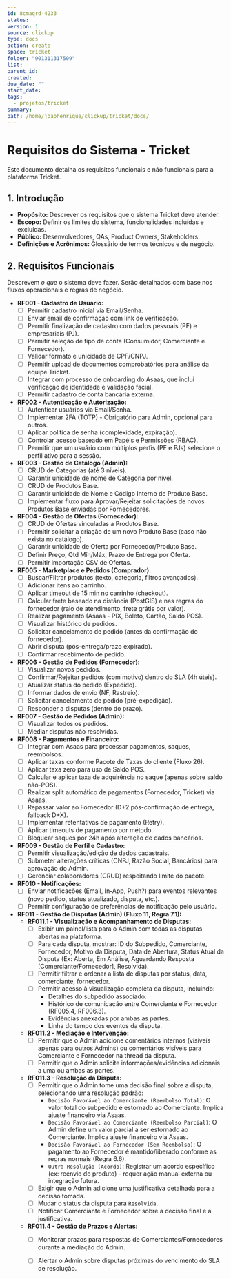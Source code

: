 ```yaml
---
id: 8cmaqrd-4233
status: 
version: 1
source: clickup
type: docs
action: create
space: tricket
folder: "901311317509"
list: 
parent_id: 
created: 
due_date: ""
start_date: 
tags:
  - projetos/tricket
summary: 
path: /home/joaohenrique/clickup/tricket/docs/
---
```

# Requisitos do Sistema - Tricket

Este documento detalha os requisitos funcionais e não funcionais para a plataforma Tricket.

## 1. Introdução

*   **Propósito:** Descrever os requisitos que o sistema Tricket deve atender.
*   **Escopo:** Definir os limites do sistema, funcionalidades incluídas e excluídas.
*   **Público:** Desenvolvedores, QAs, Product Owners, Stakeholders.
*   **Definições e Acrônimos:** Glossário de termos técnicos e de negócio.

## 2. Requisitos Funcionais

Descrevem *o que* o sistema deve fazer. Serão detalhados com base nos fluxos operacionais e regras de negócio.

*   **RF001 - Cadastro de Usuário:**
    *   [ ] Permitir cadastro inicial via Email/Senha.
    *   [ ] Enviar email de confirmação com link de verificação.
    *   [ ] Permitir finalização de cadastro com dados pessoais (PF) e empresariais (PJ).
    *   [ ] Permitir seleção de tipo de conta (Consumidor, Comerciante e Fornecedor).
    *   [ ] Validar formato e unicidade de CPF/CNPJ.
    *   [ ] Permitir upload de documentos comprobatórios para análise da equipe Tricket.
    *   [ ] Integrar com processo de onboarding do Asaas, que inclui verificação de identidade e validação facial.
    *   [ ] Permitir cadastro de conta bancária externa.
*   **RF002 - Autenticação e Autorização:**
    *   [ ] Autenticar usuários via Email/Senha.
    *   [ ] Implementar 2FA (TOTP) - Obrigatório para Admin, opcional para outros.
    *   [ ] Aplicar política de senha (complexidade, expiração).
    *   [ ] Controlar acesso baseado em Papéis e Permissões (RBAC).
    *   [ ] Permitir que um usuário com múltiplos perfis (PF e PJs) selecione o perfil ativo para a sessão.
*   **RF003 - Gestão de Catálogo (Admin):**
    *   [ ] CRUD de Categorias (até 3 níveis).
    *   [ ] Garantir unicidade de nome de Categoria por nível.
    *   [ ] CRUD de Produtos Base.
    *   [ ] Garantir unicidade de Nome e Código Interno de Produto Base.
    *   [ ] Implementar fluxo para Aprovar/Rejeitar solicitações de novos Produtos Base enviadas por Fornecedores.
*   **RF004 - Gestão de Ofertas (Fornecedor):**
    *   [ ] CRUD de Ofertas vinculadas a Produtos Base.
    *   [ ] Permitir solicitar a criação de um novo Produto Base (caso não exista no catálogo).
    *   [ ] Garantir unicidade de Oferta por Fornecedor/Produto Base.
    *   [ ] Definir Preço, Qtd Mín/Máx, Prazo de Entrega por Oferta.
    *   [ ] Permitir importação CSV de Ofertas.
*   **RF005 - Marketplace e Pedidos (Comprador):**
    *   [ ] Buscar/Filtrar produtos (texto, categoria, filtros avançados).
    *   [ ] Adicionar itens ao carrinho.
    *   [ ] Aplicar timeout de 15 min no carrinho (checkout).
    *   [ ] Calcular frete baseado na distância (PostGIS) e nas regras do fornecedor (raio de atendimento, frete grátis por valor).
    *   [ ] Realizar pagamento (Asaas - PIX, Boleto, Cartão, Saldo POS).
    *   [ ] Visualizar histórico de pedidos.
    *   [ ] Solicitar cancelamento de pedido (antes da confirmação do fornecedor).
    *   [ ] Abrir disputa (pós-entrega/prazo expirado).
    *   [ ] Confirmar recebimento de pedido.
*   **RF006 - Gestão de Pedidos (Fornecedor):**
    *   [ ] Visualizar novos pedidos.
    *   [ ] Confirmar/Rejeitar pedidos (com motivo) dentro do SLA (4h úteis).
    *   [ ] Atualizar status do pedido (Expedido).
    *   [ ] Informar dados de envio (NF, Rastreio).
    *   [ ] Solicitar cancelamento de pedido (pré-expedição).
    *   [ ] Responder a disputas (dentro do prazo).
*   **RF007 - Gestão de Pedidos (Admin):**
    *   [ ] Visualizar todos os pedidos.
    *   [ ] Mediar disputas não resolvidas.
*   **RF008 - Pagamentos e Financeiro:**
    *   [ ] Integrar com Asaas para processar pagamentos, saques, reembolsos.
    *   [ ] Aplicar taxas conforme Pacote de Taxas do cliente (Fluxo 26).
    *   [ ] Aplicar taxa zero para uso de Saldo POS.
    *   [ ] Calcular e aplicar taxa de adquirência no saque (apenas sobre saldo não-POS).
    *   [ ] Realizar split automático de pagamentos (Fornecedor, Tricket) via Asaas.
    *   [ ] Repassar valor ao Fornecedor (D+2 pós-confirmação de entrega, fallback D+X).
    *   [ ] Implementar retentativas de pagamento (Retry).
    *   [ ] Aplicar timeouts de pagamento por método.
    *   [ ] Bloquear saques por 24h após alteração de dados bancários.
*   **RF009 - Gestão de Perfil e Cadastro:**
    *   [ ] Permitir visualização/edição de dados cadastrais.
    *   [ ] Submeter alterações críticas (CNPJ, Razão Social, Bancários) para aprovação do Admin.
    *   [ ] Gerenciar colaboradores (CRUD) respeitando limite do pacote.
*   **RF010 - Notificações:**
    *   [ ] Enviar notificações (Email, In-App, Push?) para eventos relevantes (novo pedido, status atualizado, disputa, etc.).
    *   [ ] Permitir configuração de preferências de notificação pelo usuário.
*   **RF011 - Gestão de Disputas (Admin) (Fluxo 11, Regra 7.1):**
    *   **RF011.1 - Visualização e Acompanhamento de Disputas:**
        *   [ ] Exibir um painel/lista para o Admin com todas as disputas abertas na plataforma.
        *   [ ] Para cada disputa, mostrar: ID do Subpedido, Comerciante, Fornecedor, Motivo da Disputa, Data de Abertura, Status Atual da Disputa (Ex: Aberta, Em Análise, Aguardando Resposta [Comerciante/Fornecedor], Resolvida).
        *   [ ] Permitir filtrar e ordenar a lista de disputas por status, data, comerciante, fornecedor.
        *   [ ] Permitir acesso à visualização completa da disputa, incluindo:
            *   Detalhes do subpedido associado.
            *   Histórico de comunicação entre Comerciante e Fornecedor (RF005.4, RF006.3).
            *   Evidências anexadas por ambas as partes.
            *   Linha do tempo dos eventos da disputa.
    *   **RF011.2 - Mediação e Intervenção:**
        *   [ ] Permitir que o Admin adicione comentários internos (visíveis apenas para outros Admins) ou comentários visíveis para Comerciante e Fornecedor na thread da disputa.
        *   [ ] Permitir que o Admin solicite informações/evidências adicionais a uma ou ambas as partes.
    *   **RF011.3 - Resolução da Disputa:**
        *   [ ] Permitir que o Admin tome uma decisão final sobre a disputa, selecionando uma resolução padrão:
            *   `Decisão Favorável ao Comerciante (Reembolso Total)`: O valor total do subpedido é estornado ao Comerciante. Implica ajuste financeiro via Asaas.
            *   `Decisão Favorável ao Comerciante (Reembolso Parcial)`: O Admin define um valor parcial a ser estornado ao Comerciante. Implica ajuste financeiro via Asaas.
            *   `Decisão Favorável ao Fornecedor (Sem Reembolso)`: O pagamento ao Fornecedor é mantido/liberado conforme as regras normais (Regra 6.6).
            *   `Outra Resolução (Acordo)`: Registrar um acordo específico (ex: reenvio do produto) - requer ação manual externa ou integração futura.
        *   [ ] Exigir que o Admin adicione uma justificativa detalhada para a decisão tomada.
        *   [ ] Mudar o status da disputa para `Resolvida`.
        *   [ ] Notificar Comerciante e Fornecedor sobre a decisão final e a justificativa.
    *   **RF011.4 - Gestão de Prazos e Alertas:**
        *   [ ] Monitorar prazos para respostas de Comerciantes/Fornecedores durante a mediação do Admin.
        *   [ ] Alertar o Admin sobre disputas próximas do vencimento do SLA de resolução.

